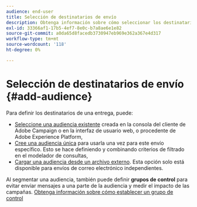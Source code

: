 ```yaml
---
audience: end-user
title: Selección de destinatarios de envío
description: Obtenga información sobre cómo seleccionar los destinatarios de los envíos
exl-id: 33366af1-17b5-4ef7-8e0c-b7a8ae6e1e82
source-git-commit: a0da65d8facedb3730947eb969e362a367e4d317
workflow-type: tm+mt
source-wordcount: '118'
ht-degree: 0%

---
```


# Selección de destinatarios de envío {#add-audience}

Para definir los destinatarios de una entrega, puede:

* [Seleccione una audiencia existente](add-audience.md) creada en la consola del cliente de Adobe Campaign o en la interfaz de usuario web, o procedente de Adobe Experience Platform,
* [Cree una audiencia única](one-time-audience.md) para usarla una vez para este envío específico. Esto se hace definiendo y combinando criterios de filtrado en el modelador de consultas,
* [Cargar una audiencia desde un archivo externo](file-audience.md). Esta opción solo está disponible para envíos de correo electrónico independientes.

Al segmentar una audiencia, también puede definir **grupos de control** para evitar enviar mensajes a una parte de la audiencia y medir el impacto de las campañas. [Obtenga información sobre cómo establecer un grupo de control](control-group.md)

